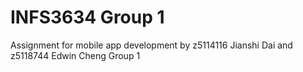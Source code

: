 # INFS3634 Group 1
Assignment for mobile app development
by z5114116 Jianshi Dai and z5118744 Edwin Cheng Group 1
